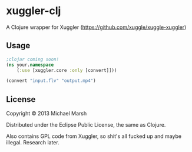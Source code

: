 # xuggler-clj

A Clojure wrapper for Xuggler (https://github.com/xuggle/xuggle-xuggler)

## Usage

```clojure
;clojar coming soon!
(ns your.namespace
    (:use [xuggler.core :only [convert]]))

(convert "input.flv" "output.mp4")
```

## License

Copyright © 2013 Michael Marsh

Distributed under the Eclipse Public License, the same as Clojure.

Also contains GPL code from Xuggler, so shit's all fucked up and maybe illegal. Research later.
